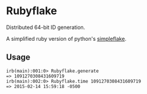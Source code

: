 # Rubyflake

Distributed 64-bit ID generation.

A simplified ruby version of python's [simpleflake](https://github.com/SawdustSoftware/simpleflake).

Usage
-----
```irb
irb(main):001:0> Rubyflake.generate
=> 1091270308431609719
irb(main):002:0> Rubyflake.time 1091270308431609719
=> 2015-02-14 15:59:18 -0500
```
